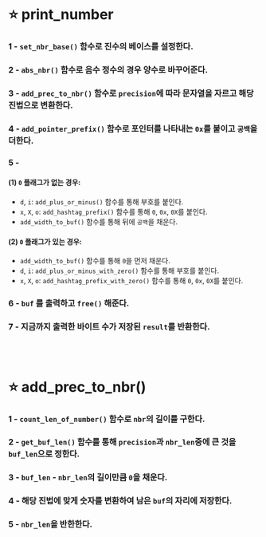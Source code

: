 ⭐ print_number
===============

### 1 - `set_nbr_base()` 함수로 진수의 베이스를 설정한다.

### 2 - `abs_nbr()` 함수로 음수 정수의 경우 양수로 바꾸어준다.

### 3 - `add_prec_to_nbr()` 함수로 `precision`에 따라 문자열을 자르고 해당 진법으로 변환한다.

### 4 - `add_pointer_prefix()` 함수로 포인터를 나타내는 `0x`를 붙이고 `공백`을 더한다.

### 5 -

#### (1) `0` 플래그가 없는 경우:
- `d`, `i`: `add_plus_or_minus()` 함수를 통해 부호를 붙인다.
- `x`, `X`, `o`: `add_hashtag_prefix()` 함수를 통해 `0`, `0x`, `0X`를 붙인다.
- `add_width_to_buf()` 함수를 통해 뒤에 `공백`을 채운다.


#### (2) `0` 플래그가 있는 경우:
- `add_width_to_buf()` 함수를 통해 `0`을 먼저 채운다.
- `d`, `i`: `add_plus_or_minus_with_zero()` 함수를 통해 부호를 붙인다.
- `x`, `X`, `o`: `add_hashtag_prefix_with_zero()` 함수를 통해 `0`, `0x`, `0X`를 붙인다.


### 6 - `buf` 를 출력하고 `free()` 해준다.

### 7 - 지금까지 출력한 바이트 수가 저장된 `result`를 반환한다.

</br>
</br>

⭐ add_prec_to_nbr()
====================

### 1 - `count_len_of_number()` 함수로 `nbr`의 길이를 구한다.
### 2 - `get_buf_len()` 함수를 통해 `precision`과 `nbr_len`중에 큰 것을 `buf_len`으로 정한다.
### 3 - `buf_len` - `nbr_len`의 길이만큼 `0`을 채운다.
### 4 - 해당 진법에 맞게 숫자를 변환하여 남은 `buf`의 자리에 저장한다.
### 5 - `nbr_len`을 반한한다.
